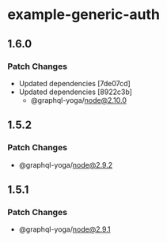 # example-generic-auth

## 1.6.0

### Patch Changes

- Updated dependencies [7de07cd]
- Updated dependencies [8922c3b]
  - @graphql-yoga/node@2.10.0

## 1.5.2

### Patch Changes

- @graphql-yoga/node@2.9.2

## 1.5.1

### Patch Changes

- @graphql-yoga/node@2.9.1
